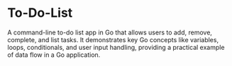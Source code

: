 # To-Do-List
A command-line to-do list app in Go that allows users to add, remove, complete, and list tasks. It demonstrates key Go concepts like variables, loops, conditionals, and user input handling, providing a practical example of data flow in a Go application. 
